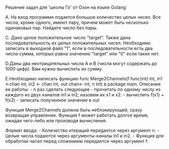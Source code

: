 Решение задач для 'школы Го' от Озон на языке Golang

A. На вход программе подается большое количество целых чисел. Все числа, кроме одного, имеют пару, причем может быть несколько одинаковых пар. Найдите число без пары.

C. Дано целое положительное число "target". Также дана последовательность из целых положительных чисел. Необходимо записать в выходной файл "1", если в последовательности есть два числа сумма, которых равна значению "target" или "0" если таких нет.

D.Даны два неотрицательных числа A и B (числа могут содержать до 1000 цифр). Вам нужно вычислить их сумму.

E.Необходимо написать функцию func Merge2Channels(f func(int) int, in1 <-chan int, in2 <- chan int, out chan<- int, n int) в package main.
Описание ее работы:
	- n раз сделать следующее
	- прочитать по одному числу из каждого из двух каналов in1 и in2, назовем их x1 и x2.
	- вычислить f(x1) + f(x2)
	- записать полученное значение в out

Функция Merge2Channels должна быть неблокирующей, сразу возвращая управление. Функция f может работать долгое время, ожидая чего-либо или производя вычисления.

Формат ввода:
	- Количество итераций передается через аргумент n.
	- Целые числа подаются через аргументы-каналы in1 и in2.
	- Функция для обработки чисел перед сложением передается через аргумент f.

